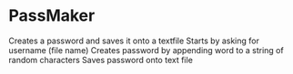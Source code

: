 # PassMaker
Creates a password and saves it onto a textfile
Starts by asking for username (file name)
Creates password by appending word to a string of random characters
Saves password onto text file
